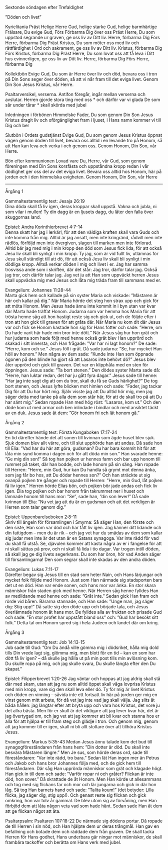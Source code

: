﻿Sextonde söndagen efter Trefaldighet




”Döden och livet”




Kyrielitania
Präst        Helige Herre Gud, helige starke Gud, helige barmhärtige Frälsare, Du evige Gud,
Förs        Förbarma Dig över oss
Präst        Herre, Du som uppstod segrande ur graven, ge oss liv av Ditt liv. Herre, förbarma Dig
Förs        Herre, förbarma Dig
Präst        Kristus, Du som möter oss med liv och rättfärdighet i Ord och sakrament, ge oss liv av Ditt liv. Kristus, förbarma Dig
Förs        Kristus, förbarma Dig
Präst        Herre, Du som lovat oss att få leva i Ditt hus evinnerligen, ge oss liv av Ditt liv. Herre, förbarma Dig
Förs        Herre, förbarma Dig




Kollektbön
Evige Gud, Du som är Herre över liv och död,
bevara oss i tron på Din Sons seger över döden,
så att vi når fram till det eviga livet.
Genom Din Son Jesus Kristus, vår Herre.




Psaltarversikel, verserna. Antifon föregår, ingår mellan verserna och avslutar.
Herren gjorde stora ting med oss * och därför var vi glada
De som sår under tårar * skall skörda med jubel         




Inledningen i förbönen
Himmelske Fader, Du som genom Din Son Jesus Kristus dragit liv och oförgänglighet fram i ljuset, i Hans namn kommer vi till Dig och ber




Slutbön i Ordets gudstjänst
Evige Gud, 
Du som genom Jesus Kristus öppnat vägen genom döden till livet,
bevara oss alltid i en levande tro på Honom,
så att Han kan leva och verka i och genom oss.
Genom Honom, Din Son, vår Herre.




Bön efter kommunionen
Lovad vare Du, Herre, vår Gud, som genom föreningen med Din Sons korsfästa och uppståndna kropp redan i vår dödlighet ger oss del av det eviga livet.
Bevara oss alltid hos Honom, här på jorden och i den himmelska evigheten.
Genom Honom, Din Son, vår Herre
________________




Årgång 1


Gammaltestamentlig text: Jesaja 26:19  
Dina döda skall få liv igen, deras kroppar skall uppstå. Vakna och jubla, ni som vilar i mullen! Ty din dagg är en ljusets dagg, du låter den falla över skuggornas land.
 
Epistel: Andra Korinthierbrevet 4:7-14  
Denna skatt har jag i lerkärl, för att den väldiga kraften skall vara Guds och inte komma från mig. Alltid är jag ansatt, men inte kringränd, rådvill men inte rådlös, förföljd men inte övergiven, slagen till marken men inte förlorad. Alltid bär jag med mig i min kropp den död som Jesus fick lida, för att också Jesu liv skall bli synligt i min kropp. Ty jag, som är vid fullt liv, utlämnas för Jesu skull ständigt till att dö, för att också Jesu liv skall bli synligt i min dödliga kropp. Alltså verkar döden i mig och livet i er. Jag har samma trosvissa ande som i skriften, där det står: Jag tror, därför talar jag. Också jag tror, och därför talar jag. Jag vet ju att Han som uppväckt herren Jesus skall uppväcka mig med Jesus och låta mig träda fram till sammans med er. 




Evangelium: Johannes 11:28-44  
Marta gick hem och kallade på sin syster Maria och viskade: ”Mästaren är här och kallar på dig.” När Maria hörde det steg hon strax upp och gick för att möta Honom. Men Jesus hade ännu inte kommit in i byn utan var kvar där Marta hade träffat Honom. Judarna som var hemma hos Maria för att trösta henne såg att hon hastigt reste sig och gick ut, och de följde efter i tron att hon gick till graven för att gråta där. 
När Maria nu kom dit där Jesus var och fick se Honom kastade hon sig för Hans fötter och sade: ”Herre, om Du hade varit här hade min bror inte dött.” När Jesus såg hur hon grät och hur judarna som hade följt med henne också grät blev Han upprörd och skakad i sitt innersta, och Han frågade: ”Var har ni lagt honom?” De sade: ”Herre, kom och se.” Jesus föll i gråt. Då sade judarna: ”Se, hur mycket Han höll av honom.” Men några av dem sade: ”Kunde inte Han som öppnade ögonen på den blinde ha gjort så att Lasaros inte behövt dö?”
Jesus blev åter upprörd och gick till graven. Det var en klipphåla med en sten för öppningen. Jesus sade: ”Ta bort stenen.” Den dödes syster Marta sade då: ”Herre, han luktar redan, det har ju gått fyra dagar.” Jesus sade till henne: ”Har jag inte sagt dig att om du tror, skall du få se Guds härlighet?” De tog bort stenen, och Jesus lyfte blicken mot himlen och sade: ”Fader, jag tackar Dig för att Du har hört mig. Själv visste jag att Du alltid hör mig, men jag säger detta med tanke på alla dem som står här, för att de skall tro på att Du har sänt mig.” Sedan ropade Han med hög röst: ”Lasaros, kom ut.”
Och den döde kom ut med armar och ben inlindade i bindlar och med ansiktet täckt av en duk. Jesus sade åt dem: ”Gör honom fri och låt honom gå.” 








Årgång 2




Gammaltestamentlig text: Första Kungaboken 17:17-24  
En tid därefter hände det att sonen till kvinnan som ägde huset blev sjuk. Sjuk domen blev allt värre, och till slut upphörde han att andas. Då sade hon till Elia: ”Vad har du här att göra, gudsman? Du har bara kommit hit för att låta min synd komma i dagen och för att döda min son.” Han svarade henne: ”Ge mig din son!” Så tog han pojken ur hennes famn och bar upp honom till rummet på taket, där han bodde, och lade honom på sin säng. Han ropade till Herren: ”Herre, min Gud, hur kan Du handla så grymt mot denna änka, som jag får bo hos, att Du dödar hennes son?” Och han sträckte ut sig ovanpå pojken tre gånger och ropade till Herren: ”Herre, min Gud, låt pojken få liv igen.” Herren hörde Elias bön, och pojken bör jade andas och fick liv igen. Elia tog pojken och bar honom från takrummet ner i huset och lämnade honom till hans mor: ”Se”, sade han, ”din son lever!” Då sade kvinnan till Elia: ”Nu vet jag att du är en gudsman och att det verkligen är Herren som talar genom dig.”
 
Epistel: Uppenbarelseboken 2:8-11  
Skriv till ängeln för församlingen i Smyrna:
Så säger Han, den förste och den siste, Han som var död och har fått liv igen. Jag känner ditt lidande och din fattigdom – men du är rik – och jag vet hur du smädas av dem som kallar sig judar men inte är det utan är en Satans synagoga. Var inte rädd för vad du skall få utstå. Se, djävulen kommer att kasta några av er i fängelse för att ni skall sättas på prov, och ni skall få lida i tio dagar. Var trogen intill döden, så skall jag ge dig livets segerkrans. Du som har öron, hör vad Anden säger till församlingarna! Den som segrar skall inte skadas av den andra döden. 




Evangelium: Lukas 7:11-17  
Därefter begav sig Jesus till en stad som heter Nain, och Hans lärjungar och mycket folk följde med Honom. Just som Han närmade sig stadsporten bars det ut en död. Han var ende sonen, och hans mor var änka. En stor skara människor från staden gick med henne. När Herren såg henne fylldes Han av medlidande med henne och sade: ”Gråt inte.” Sedan gick Han fram och rörde vid båren. Bärarna stannade, och Han sade: ”Unge man, jag säger dig: Stig upp!” Då satte sig den döde upp och började tala, och Jesus överlämnade honom åt hans mor. De fylldes alla av fruktan och prisade Gud och sade: ”En stor profet har uppstått bland oss” och: ”Gud har besökt sitt folk.” Detta tal om Honom spred sig i hela Judeen och landet där om kring. 








Årgång 3




Gammaltestamentlig text: Job 14:13-15  
Job sade till Gud: ”Om Du ändå ville gömma mig i dödsriket, hålla mig dold tills Din vrede lagt sig, glömma mig, men blott för en tid – kan en som har dött få liv igen? – då skulle jag hålla ut på min post tills min avlösning kom. Du skulle ropa på mig, och jag skulle svara, Du skulle längta efter den Du skapat.” 




Epistel: Filipperbrevet 1:20-26
Jag väntar och hoppas att jag aldrig skall stå där med skam, utan att jag nu som alltid öppet skall våga lovprisa Kristus med min kropp, vare sig den skall leva eller dö. Ty för mig är livet Kristus och döden en vinning – såvida inte ett fortsatt liv här på jorden ger mig en vinst genom mitt arbete, för då vet jag inte vad jag skall välja. Jag slits åt båda hållen: jag längtar efter att bryta upp och vara hos Kristus, det vore ju det allra bästa. Men för er skull är det viktigare att jag lever kvar här, det är jag övertygad om, och jag vet att jag kommer att bli kvar och stanna hos er alla för att hjälpa er till fram steg och glädje i tron. Och genom mig, genom att jag kommer till er igen, skall ni bli allt stoltare över att tillhöra Kristus Jesus. 




Evangelium: Markus 5:35-43
Medan Jesus ännu talade kom det bud till synagogföreståndaren från hans hem: ”Din dotter är död. Du skall inte besvära Mästaren längre.” Men Je sus, som hörde deras ord, sade till föreståndaren: ”Var inte rädd, tro bara.” Sedan lät Han ingen mer än Petrus och Jakob och hans bror Johannes följa med, och de gick hem till föreståndaren. Där såg Han upprörda människor som grät och klagade högt. Han gick in till dem och sade: ”Varför ropar ni och gråter? Flickan är inte död, hon sover.” Då skrattade de åt Honom. Men Han körde ut allesammans och tog med sig flickans far och mor och lär jungarna och gick in där hon låg. Så tog Han barnets hand och sade: ”Talita koum!” (det betyder: Lilla flicka, jag säger dig, stig upp!). Och genast reste sig flickan och gick omkring, hon var tolv år gammal. De blev utom sig av förvåning, men Han förbjöd dem att låta någon veta vad som hade hänt. Sedan sade Han åt dem att ge flickan något att äta.








Psaltarpsalm: Psaltaren 107:18-22
De närmade sig dödens portar. Då ropade de till Herren i sin nöd, och Han hjälpte dem ur deras trångmål. 
Han gav en befallning och botade dem och räddade dem från graven. 
De skall tacka Herren för Hans godhet, Hans underbara gär ningar mot människor, 
de skall frambära tackoffer och berätta om Hans verk med jubel.